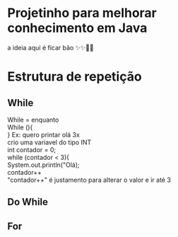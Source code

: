 # Projetinho para melhorar conhecimento em Java

  a ideia aqui é ficar bão
   ✨✨🚀🚀
   
# Estrutura de repetição
  <h2> While </h2>
    While = enquanto <br>
    While (<Condição>){<br>
    }
    Ex: quero printar olá  3x<br>
    crio uma variavel do tipo INT <br>
    int contador = 0;<br>
    while (contador < 3){<br>
    System.out.println("Olá);<br>
    contador++<br>
    "contador++" é justamento para alterar o valor e ir até 3<br>
  <h2> Do While </h2>
  
  <h2> For </h2>
